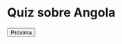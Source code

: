 <!DOCTYPE html>
<html lang="pt">
<head>
    <meta charset="UTF-8">
    <meta name="viewport" content="width=device-width, initial-scale=1.0">
    <title>Quiz sobre Angola</title>
    <link rel="stylesheet" href="style.css">
</head>
<body>
    <div class="container">
        <h1>Quiz sobre Angola</h1>
        <div id="quiz-container">
            <p id="pergunta"></p>
            <div id="opcoes"></div>
            <button id="proxima" onclick="proximaPergunta()">Próxima</button>
        </div>
        <p id="resultado"></p>
    </div>
    <script src="script.js"></script>
</body>
</html>